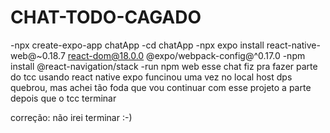 # CHAT-TODO-CAGADO
-npx create-expo-app chatApp
-cd chatApp
-npx expo install react-native-web@~0.18.7 react-dom@18.0.0 @expo/webpack-config@^0.17.0
-npm install @react-navigation/stack
-run npm web
esse chat fiz pra fazer parte do tcc usando react native expo funcinou uma vez no local host dps quebrou, mas achei tão foda que vou continuar com esse projeto a parte depois que o tcc terminar


correção: não irei terminar :-)
